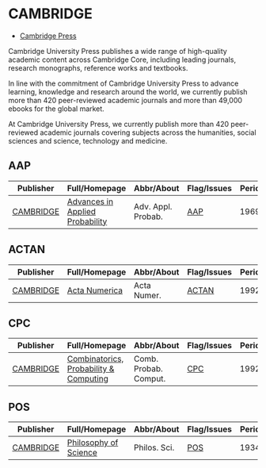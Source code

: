 # CAMBRIDGE

- [Cambridge Press](https://www.cambridge.org/core)

Cambridge University Press publishes a wide range of high-quality academic content across Cambridge Core, including leading journals, research monographs, reference works and textbooks.

In line with the commitment of Cambridge University Press to advance learning, knowledge and research around the world, we currently publish more than 420 peer-reviewed academic journals and more than 49,000 ebooks for the global market.

At Cambridge University Press, we currently publish more than 420 peer-reviewed academic journals covering subjects across the humanities, social sciences and science, technology and medicine.

## AAP

|Publisher|Full/Homepage|Abbr/About|Flag/Issues|Period|Top|CCF|CAS|JCR|IF|Type|
|-|-|-|-|-|-|-|-|-|-|-|
|[CAMBRIDGE](https://www.cambridge.org/core)|[Advances in Applied Probability](https://www.cambridge.org/core/journals/advances-in-applied-probability)|Adv. Appl. Probab.|[AAP](https://www.cambridge.org/core/journals/advances-in-applied-probability/all-issues)|1969-|False||3|Q3|0.9||

## ACTAN

|Publisher|Full/Homepage|Abbr/About|Flag/Issues|Period|Top|CCF|CAS|JCR|IF|Type|
|-|-|-|-|-|-|-|-|-|-|-|
|[CAMBRIDGE](https://www.cambridge.org/core)|[Acta Numerica](https://www.cambridge.org/core/journals/acta-numerica)|Acta Numer.|[ACTAN](https://www.cambridge.org/core/journals/acta-numerica/all-issues)|1992-|True||1|Q1|16.3||

## CPC

|Publisher|Full/Homepage|Abbr/About|Flag/Issues|Period|Top|CCF|CAS|JCR|IF|Type|
|-|-|-|-|-|-|-|-|-|-|-|
|[CAMBRIDGE](https://www.cambridge.org/core)|[Combinatorics, Probability & Computing](https://www.cambridge.org/core/journals/combinatorics-probability-and-computing)|Comb. Probab. Comput.|[CPC](https://www.cambridge.org/core/journals/combinatorics-probability-and-computing/all-issues)|1992-|False||||||

## POS

|Publisher|Full/Homepage|Abbr/About|Flag/Issues|Period|Top|CCF|CAS|JCR|IF|Type|
|-|-|-|-|-|-|-|-|-|-|-|
|[CAMBRIDGE](https://www.cambridge.org/core)|[Philosophy of Science](https://www.cambridge.org/core/journals/philosophy-of-science)|Philos. Sci.|[POS](https://www.cambridge.org/core/journals/philosophy-of-science/all-issues)|1934-|False||2|Q1|1.4||

